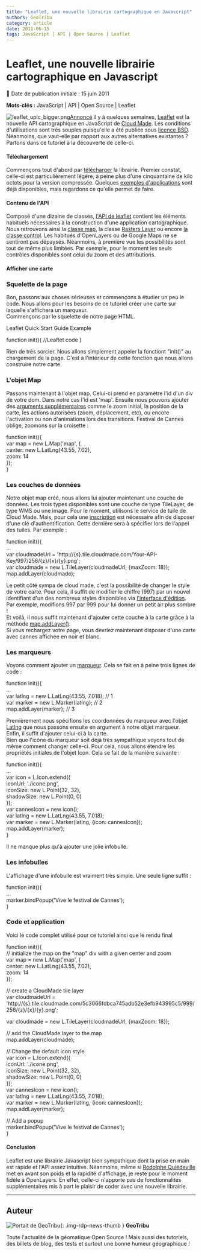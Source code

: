```yaml
---
title: "Leaflet, une nouvelle librairie cartographique en Javascript"
authors: GeoTribu
category: article
date: 2011-06-15
tags: JavaScript | API | Open Source | Leaflet
---
```


# Leaflet, une nouvelle librairie cartographique en Javascript


:calendar: Date de publication initiale : 15 juin 2011

**Mots-clés :** JavaScript | API | Open Source | Leaflet


![leaflet_upic_bigger.png](http://geotribu.net/sites/default/files/Tuto/img/Blog/divers/leaflet_upic_bigger.png)[Annoncé](http://blog.cloudmade.com/2011/05/13/announcing-leaflet-a-modern-open-source-javascript-library-for-interactive-maps/) il y à quelques semaines, [Leaflet](http://leaflet.cloudmade.com/) est la nouvelle API cartographique en JavaScript de [Cloud Made](http://blog.cloudmade.com). Les conditions d'utilisations sont très souples puisqu'elle a été publiée sous [licence BSD](https://fr.wikipedia.org/wiki/Licence_BSD). Néanmoins, que vaut-elle par rapport aux autres alternatives existantes ? Partons dans ce tutoriel à la découverte de celle-ci.




#### Téléchargement

Commençons tout d'abord par [télécharger](http://github.com/CloudMade/Leaflet/zipball/master) la librairie. Premier constat, celle-ci est particulièrement légère, à peine plus d'une cinquantaine de kilo octets pour la version compressée. Quelques [exemples d'applications](http://leaflet.cloudmade.com/examples.html) sont déjà disponibles, mais regardons ce qu'elle permet de faire.

#### Contenu de l'API

Composé d'une dizaine de classes, [l'API de leaflet](http://leaflet.cloudmade.com/reference.html) contient les éléments habituels nécessaires à la construction d'une application cartographique. Nous retrouvons ainsi la [classe map](http://leaflet.cloudmade.com/reference.html#map-usage), la classe [Rasters Layer](http://leaflet.cloudmade.com/reference.html#tilelayer) ou encore [la classe control](http://leaflet.cloudmade.com/reference.html#control-zoom). Les habitués d'OpenLayers ou de Google Maps ne se sentiront pas dépaysés. Néanmoins, à première vue les possibilités sont tout de même plus limitées. Par exemple, pour le moment les seuls contrôles disponibles sont celui du zoom et des attributions.

#### Afficher une carte

### Squelette de la page

Bon, passons aux choses sérieuses et commençons à étudier un peu le code. Nous allons pour les besoins de ce tutoriel créer une carte sur laquelle s'affichera un marqueur.  
Commençons par le squelette de notre page HTML.





Leaflet Quick Start Guide Example  


function init(){ //Leaflet code }  






Rien de très sorcier. Nous allons simplement appeler la fonctiont "init()" au chargement de la page. C'est à l'intérieur de cette fonction que nous allons construire notre carte.

### L'objet Map

Passons maintenant à l'objet map. Celui-ci prend en paramètre l'id d'un div de votre dom. Dans notre cas l'id est 'map'. Ensuite nous pouvons ajouter des [arguments supplémentaires](http://leaflet.cloudmade.com/reference.html#map-options) comme le zoom initial, la position de la carte, les actions autorisées (zoom, déplacement, etc), ou encore l'activation ou non d'animations lors des transitions. Festival de Cannes oblige, zoomons sur la croisette :


function init(){  
var map = new L.Map('map', {  
center: new L.LatLng(43.55, 7.02),  
zoom: 14  
});  
}  


### Les couches de données

Notre objet map créé, nous allons lui ajouter maintenant une couche de données. Les trois types disponibles sont une couche de type TileLayer, de type WMS ou une image. Pour le moment, utilisons le service de tuile de Cloud Made. Mais, pour cela une [inscription](http://cloudmade.com/signin) est nécessaire afin de disposer d'une clé d'authentification. Cette dernière sera à spécifier lors de l'appel des tuiles. Par exemple :


function init(){  
...  
var cloudmadeUrl = 'http://{s}.tile.cloudmade.com/Your-API-Key/997/256/{z}/{x}/{y}.png';  
var cloudmade = new L.TileLayer(cloudmadeUrl, {maxZoom: 18});  
map.addLayer(cloudmade);  


Le petit côté sympa de cloud made, c'est la possibilité de changer le style de votre carte. Pour cela, il suffit de modifier le chiffre (997) par un nouvel identifiant d'un des nombreux styles disponibles via [l'interface d'édition](http://maps.cloudmade.com/editor). Par exemple, modifions 997 par 999 pour lui donner un petit air plus sombre !  
Et voilà, il nous suffit maintenant d'ajouter cette couche à la carte grâce à la méthode [map.addLayer()](http://leaflet.cloudmade.com/reference.html#map-stuff-methods).  
Si vous rechargez votre page, vous devriez maintenant disposer d'une carte avec cannes affichée en noir et blanc.

### Les marqueurs

Voyons comment ajouter un [marqueur](http://leaflet.cloudmade.com/reference.html#marker). Cela se fait en à peine trois lignes de code :


function init(){  
...  
var latlng = new L.LatLng(43.55, 7.018); // 1  
var marker = new L.Marker(latlng); // 2  
map.addLayer(marker); // 3  


Premièrement nous spécifions les coordonnées du marqueur avec l'objet [Latlng](http://leaflet.cloudmade.com/reference.html#latlng) que nous passons ensuite en argument à notre objet marqueur. Enfin, il suffit d'ajouter celui-ci à la carte.  
Bien que l'icône du marqueur soit déjà très sympathique voyons tout de même comment changer celle-ci. Pour cela, nous allons étendre les propriétés initiales de l'objet Icon. Cela se fait de la manière suivante :


function init(){  
...  
var icon = L.Icon.extend({  
iconUrl: './icone.png',  
iconSize: new L.Point(32, 32),  
shadowSize: new L.Point(0, 0)  
});  
var cannesIcon = new icon();  
var latlng = new L.LatLng(43.55, 7.018);  
var marker = new L.Marker(latlng, {icon: cannesIcon});  
map.addLayer(marker);  
}  


Il ne manque plus qu'à ajouter une jolie infobulle.

### Les infobulles

L'affichage d'une infobulle est vraiment très simple. Une seule ligne suffit :


function init(){  
...  
marker.bindPopup('Vive le festival de Cannes');  
}  


### Code et application

Voici le code complet utilisé pour ce tutoriel ainsi que le rendu final


function init(){  
// initialize the map on the "map" div with a given center and zoom  
var map = new L.Map('map', {  
center: new L.LatLng(43.55, 7.02),  
zoom: 14  
});

// create a CloudMade tile layer  
var cloudmadeUrl = 'http://{s}.tile.cloudmade.com/5c3066fdbca745adb52e3efb943995c5/999/256/{z}/{x}/{y}.png';

var cloudmade = new L.TileLayer(cloudmadeUrl, {maxZoom: 18});

// add the CloudMade layer to the map  
map.addLayer(cloudmade);

// Change the default icon style  
var icon = L.Icon.extend({  
iconUrl: './icone.png',  
iconSize: new L.Point(32, 32),  
shadowSize: new L.Point(0, 0)  
});  
var cannesIcon = new icon();  
var latlng = new L.LatLng(43.55, 7.018);  
var marker = new L.Marker(latlng, {icon: cannesIcon});  
map.addLayer(marker);

// Add a popup  
marker.bindPopup('Vive le festival de Cannes');  
}  




#### Conclusion

Leaflet est une librairie Javascript bien sympathique dont la prise en main est rapide et l'API assez intuitive. Néanmoins, même si [Rodolphe Quiédeville](http://blog.rodolphe.quiedeville.org/index.php?post/2011/05/Leaflet-la-sobre-OpenLayers-la-gourmande) met en avant son poids et la rapidité d'affichage, je reste pour le moment fidèle à OpenLayers. En effet, celle-ci n'apporte pas de fonctionnalités supplémentaires mis à part le plaisir de coder avec une nouvelle librairie.



----

## Auteur

![Portait de GeoTribu](https://cdn.geotribu.fr/images/internal/charte/geotribu\_logo\_64x64.png){: .img-rdp-news-thumb }
**GeoTribu**

Toute l'actualité de la géomatique Open Source ! Mais aussi des tutoriels, des billets de blog, des tests et surtout une bonne humeur géographique !
